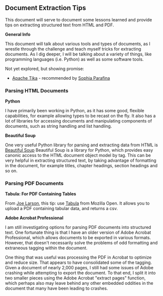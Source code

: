 ## Document Extraction Tips

This document will serve to document some lessons learned and provide tips on extracting structured text from HTML and PDF.

**General Info**

This document will talk about various tools and types of documents, as I wrestle through the challenge and teach myself tricks for extracting documents.  As I dig deeper, I will be talking about a variety of things, like programming languages (i.e. Python) as well as some software tools.

Not yet explored, but showing promise:

- [Apache Tika](http://tika.apache.org/) - recommended by [Sophia Parafina](http://twitter.com/spara)

### Parsing HTML Documents

**Python**

I have primarily been working in Python, as it has some good, flexible capabilities, for example allowing types to be recast on the fly.  It also has a lot of libraries for accessing documents and manipulating components of documents, such as string handling and list handling.

**Beautiful Soup**

One very useful Python library for parsing and extracting data from HTML is [Beautiful Soup](http://www.crummy.com/software/BeautifulSoup/)
Beautiful Soup is a library for Python, which provides easy canonic access to the HTML document object model by tag.  This can be very helpful in extracting structured text, by taking advantage of formatting in the document, for example titles, chapter headings, section headings and so on.

### Parsing PDF Documents

**Tabula:  For PDF Containing Tables**

From [Joe Larson](https://twitter.com/oeon), this tip: use [Tabula](http://source.mozillaopennews.org/en-US/articles/introducing-tabula/) from Mozilla Open.  It allows you to upload a PDF containing tabular data, and returns a csv.

**Adobe Acrobat Professional**

I am still investigating options for parsing PDF documents into structured text.  One fortunate thing is that I have an older version of Adobe Acrobat Professional, which allows documents to be exported in various formats.  However, that doesn't necessarily solve the problems of odd formatting and extraneous tagging within the document.

One thing that was useful was processing the PDF in Acrobat to optimize and reduce size.  That appears to have consolidated some of the tagging.  Given a document of nearly 2,000 pages, I still had some issues of Adobe crashing while attempting to export the document.  To that end, I split it into two smaller pieces using the Adobe Acrobat "extract pages" function, which perhaps also may leave behind any other embedded oddities in the document that many have been leading to crashes.